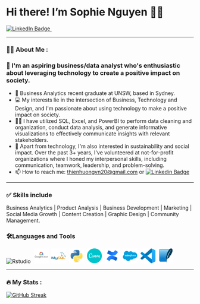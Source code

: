 # Hi there! I’m Sophie Nguyen 🙋‍♀️ 
<!-- credit goes to https://www.sitepoint.com/github-profile-readme/ for an easy tutorial -->
<div id="badges">
  <a href="https://www.linkedin.com/in/thienhuong2011/">
  <img src="https://img.shields.io/badge/LinkedIn-blue?style=flat&logo=Linkedin&logoColor=white" alt="LinkedIn Badge"/>
    <img src="https://komarev.com/ghpvc/?username=annanana164&style=plastic&color=blueviolet" alt=""/>
    </a>
  </div>
<!--  <div id="header" align="textStart">
  <img src="https://media.giphy.com/media/SHjOSDkKZ18qOHA5B5/giphy.gif" width="250"/>
</div> -->

 ---
 
 ### :woman_technologist: About Me :
 <h3> 🌿 I'm an aspiring business/data analyst who's enthusiastic about leveraging technology to create a positive impact on society.</h3> 
 
- 💼 Business Analytics recent graduate at UNSW, based in Sydney.
- 💻 My interests lie in the intersection of Business, Technology and Design, and I'm passionate about using technology to make a positive impact on society.
- 🐱‍🏍 I have utilized SQL, Excel, and PowerBI to perform data cleaning and organization, conduct data analysis, and generate informative visualizations to effectively communicate insights with relevant stakeholders.
- 💚 Apart from technology, I'm also interested in sustainability and social impact. Over the past 3+ years, I've volunteered at not-for-profit organizations where I honed my interpersonal skills, including communication, teamwork, leadership, and problem-solving.
- :mailbox: How to reach me: thienhuongvn20@gmail.com or [![Linkedin Badge](https://img.shields.io/badge/-Linkedin-blue?style=flat&logo=Linkedin&logoColor=white)]((https://www.linkedin.com/in/thienhuong2011/))


---
 <b><h3>✅ Skills include</b></h3> Business Analytics | Product Analysis | Business Development | Marketing | Social Media Growth | Content Creation | Graphic Design | Community Management. 
### <h3>:hammer_and_wrench:Languages and Tools</h3>
<div>
  <img src="https://github.com/devicons/devicon/tree/master/icons/rstudio" title="Rstudio" alt="Rstudio" width="40" height="40"/>&nbsp;
   <img src="https://github.com/devicons/devicon/blob/master/icons/googlecloud/googlecloud-original-wordmark.svg" title="GCP" alt="GCP" width="40" height="40"/>&nbsp;
   <img src="https://github.com/devicons/devicon/blob/master/icons/mysql/mysql-original-wordmark.svg" title="MySQL"  alt="MySQL" width="40" height="40"/>&nbsp;
   <img src="https://github.com/devicons/devicon/blob/master/icons/python/python-original.svg?short_path=e0e096a" title="Python" **alt="Python" width="40" height="40"/>&nbsp;
   <img src="https://github.com/devicons/devicon/blob/master/icons/canva/canva-original.svg" title="Canva" **alt="Canva" width="40" height="40"/>&nbsp;
   <img src="https://github.com/devicons/devicon/blob/master/icons/confluence/confluence-original.svg" title="Confluence" **alt="Confluence" width="40" height="40"/>&nbsp;
   <img src="https://github.com/devicons/devicon/blob/master/icons/salesforce/salesforce-original.svg" title="salesforce" **alt="salesforce" width="40" height="40"/>&nbsp;                                                                                                                                           
   <img src="https://github.com/devicons/devicon/blob/master/icons/vscode/vscode-original.svg" title="VSCode" **alt="VSCode" width="40" height="40"/>&nbsp;
   <img src="https://github.com/devicons/devicon/blob/master/icons/sqlite/sqlite-original.svg" title="SQLite" **alt="SQLite" width="40" height="40"/>&nbsp;                                                                                                                                                
   
  ---

### :fire: My Stats :
                                                                                                                                                   
[![GitHub Streak](https://github-readme-streak-stats.herokuapp.com?user=annanana164&theme=midnight-purple&border_radius=5&mode=weekly)](https://git.io/streak-stats)                                                                                                                                                  
